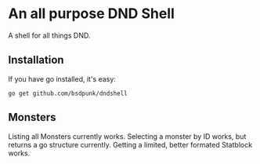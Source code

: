 # An all purpose DND Shell

A shell for all things DND.

## Installation

If you have go installed, it's easy:

```
go get github.com/bsdpunk/dndshell
```

## Monsters
Listing all Monsters currently works. Selecting a monster by ID works, but returns a go structure currently. Getting a limited, better formated Statblock works.


```


```
